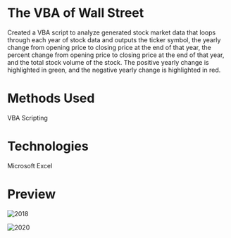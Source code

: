 # The VBA of Wall Street
Created a VBA script to analyze generated stock market data that loops through each year of stock data and outputs the ticker symbol, the yearly change from opening price to closing price at the end of that year, the percent change from opening price to closing price at the end of that year, and the total stock volume of the stock. The positive yearly change is highlighted in green, and the negative yearly change is highlighted in red.

# Methods Used
VBA Scripting

# Technologies
Microsoft Excel

# Preview

![2018 ](https://user-images.githubusercontent.com/99835613/183312410-9b8a223b-bc78-47e4-a18e-f99f8dfaadc0.png)

![2020](https://user-images.githubusercontent.com/99835613/183312420-8e90256a-1f60-40f0-a8cb-164a8d09c4ce.png)
